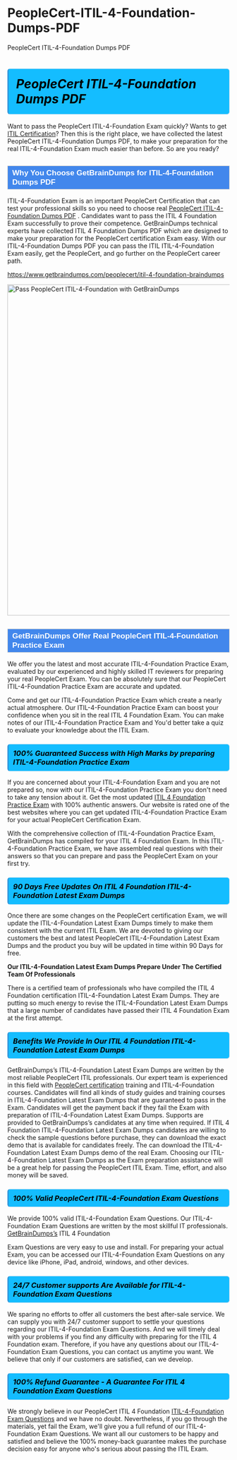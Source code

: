 # PeopleCert-ITIL-4-Foundation-Dumps-PDF
PeopleCert ITIL-4-Foundation Dumps PDF
<h1><strong><span style="display: block; color: #000000; background: #14BDFF; border: 0.5px solid #AED6F1; border-left: 3px solid #3498DB; padding: .6em; border-radius: 6px;">                     <em>PeopleCert ITIL-4-Foundation <span class="exam_variation">Dumps PDF</span> </em>                </span></strong>            </h1>                        <p>Want to pass the PeopleCert ITIL-4-Foundation Exam quickly? Wants to get <a href="https://www.getbraindumps.com/peoplecert/itil-braindumps.html">ITIL Certification</a>?  Then this is the right place, we have collected the             latest PeopleCert ITIL-4-Foundation <span class="exam_variation">Dumps PDF</span>, to make your preparation for the real ITIL-4-Foundation Exam much easier than before. So are you ready?</p>                        <h2 style="background: #4287ec; border: 1px solid #cccccc; padding: 5px 10px;">                <span style="color: #ffffff;">                    <span style="font-size: 11pt;">                        <span style="line-height: normal;">                            <span style="font-family: Calibri,sans-serif;">                                <strong>                                    <span style="font-size: 13.0pt;">Why You Choose GetBrainDumps for ITIL-4-Foundation <span class="exam_variation">Dumps PDF</span></span>                                </strong>                            </span>                        </span>                    </span>                </span>            </h2>                        <p>ITIL-4-Foundation Exam is an important PeopleCert Certification that can test your professional skills so you need to choose real <a href="https://www.getbraindumps.com/peoplecert/itil-4-foundation-braindumps">PeopleCert ITIL-4-Foundation <span class="exam_variation">Dumps PDF</span></a> .             Candidates want to pass the ITIL 4 Foundation Exam successfully to prove their competence. GetBrainDumps technical experts             have collected ITIL 4 Foundation <span class="exam_variation">Dumps PDF</span> which are designed to make your preparation for the PeopleCert certification Exam easy. With our             ITIL-4-Foundation <span class="exam_variation">Dumps PDF</span> you can pass the ITIL ITIL-4-Foundation Exam easily, get the PeopleCert, and go further on the PeopleCert career path.</p>                        <p><a href="https://www.getbraindumps.com/peoplecert/itil-4-foundation-braindumps">https://www.getbraindumps.com/peoplecert/itil-4-foundation-braindumps</a></p>                        <p><a href="https://www.getbraindumps.com/"><img src="https://www.getbraindumps.com/images/get-updated-exam-questions-with-discount-getbraindumps.jpg" class="postImage" alt="Pass PeopleCert ITIL-4-Foundation with GetBrainDumps" width="750"></a></p>                            <h2 style="background: #4287ec; border: 1px solid #cccccc; padding: 5px 10px;">                <span style="color: #ffffff;">                    <span style="font-size: 11pt;">                        <span style="line-height: normal;">                            <span style="font-family: Calibri,sans-serif;">                                <strong>                                    <span style="font-size: 13.0pt;">GetBrainDumps Offer Real PeopleCert ITIL-4-Foundation <span class="exam_variation2">Practice Exam</span></span>                                </strong>                            </span>                        </span>                    </span>                </span>            </h2>                        <p>We offer you the latest and most accurate ITIL-4-Foundation <span class="exam_variation2">Practice Exam</span>, evaluated by our experienced and highly skilled IT reviewers for preparing your             real PeopleCert Exam. You can be absolutely sure that our PeopleCert ITIL-4-Foundation <span class="exam_variation2">Practice Exam</span> are accurate and updated.</p>                        <p>Come and get our ITIL-4-Foundation <span class="exam_variation2">Practice Exam</span> which create a nearly actual atmosphere. Our ITIL-4-Foundation <span class="exam_variation2">Practice Exam</span> can boost your confidence when you sit             in the real ITIL 4 Foundation Exam. You can make notes of our ITIL-4-Foundation <span class="exam_variation2">Practice Exam</span> and You'd better take a quiz to evaluate             your knowledge about the ITIL Exam.</p>                        <h3>                <strong>                    <span style="display: block; color: #000000; background: #14BDFF; border: 0.5px solid #AED6F1; border-left: 3px solid #3498DB; padding: .6em; border-radius: 6px;">                        <em>100% Guaranteed Success with High Marks by preparing ITIL-4-Foundation <span class="exam_variation2">Practice Exam</span></em>                    </span>                </strong>            </h3>                        <p>If you are concerned about your ITIL-4-Foundation Exam and you are not prepared so, now with our ITIL-4-Foundation <span class="exam_variation2">Practice Exam</span> you don't need to take any tension about it.            Get the most updated <a href="https://www.getbraindumps.com/peoplecert/itil-4-foundation-braindumps">ITIL 4 Foundation <span class="exam_variation2">Practice Exam</span></a> with 100% authentic answers. Our website is rated one of the best websites where you can             get updated ITIL-4-Foundation <span class="exam_variation2">Practice Exam</span> for your actual PeopleCert Certification Exam.</p>                        <p>With the comprehensive collection of ITIL-4-Foundation <span class="exam_variation2">Practice Exam</span>, GetBrainDumps has compiled for your ITIL 4 Foundation Exam. In this ITIL-4-Foundation <span class="exam_variation2">Practice Exam</span>,             we have assembled real questions with their answers so that you can prepare and pass the PeopleCert Exam on your first try.</p>                        <h3>                <strong>                    <span style="display: block; color: #000000; background: #14BDFF; border: 0.5px solid #AED6F1; border-left: 3px solid #3498DB; padding: .6em; border-radius: 6px;">                        <em>90 Days Free Updates On ITIL 4 Foundation ITIL-4-Foundation <span class="exam_variation3">Latest Exam Dumps</span></em>                    </span>                </strong>            </h3>                        <p>Once there are some changes on the PeopleCert certification Exam, we will update the ITIL-4-Foundation <span class="exam_variation3">Latest Exam Dumps</span> timely to make them consistent with the current             ITIL Exam. We are devoted to giving our customers the best and latest PeopleCert ITIL-4-Foundation <span class="exam_variation3">Latest Exam Dumps</span> and the product you buy             will be updated in time within 90 Days for free.</p>                        <p><strong>Our ITIL-4-Foundation <span class="exam_variation3">Latest Exam Dumps</span> Prepare Under The Certified Team Of Professionals</strong></p>                        <p>There is a certified team of professionals who have compiled the ITIL 4 Foundation certification             ITIL-4-Foundation <span class="exam_variation3">Latest Exam Dumps</span>. They are putting so much energy to revise the ITIL-4-Foundation <span class="exam_variation3">Latest Exam Dumps</span> that a large number of candidates have passed             their ITIL 4 Foundation Exam  at the first attempt.</p>                        <h3>                <strong>                    <span style="display: block; color: #000000; background: #14BDFF; border: 0.5px solid #AED6F1; border-left: 3px solid #3498DB; padding: .6em; border-radius: 6px;">                        <em>Benefits We Provide In Our ITIL 4 Foundation ITIL-4-Foundation <span class="exam_variation3">Latest Exam Dumps</span></em>                    </span>                </strong>            </h3>                        <p>GetBrainDumps’s ITIL-4-Foundation <span class="exam_variation3">Latest Exam Dumps</span> are written by the most reliable PeopleCert ITIL professionals. Our expert team is experienced in             this field with <a href="https://www.getbraindumps.com/peoplecert-braindumps.html">PeopleCert certification</a> training and ITIL-4-Foundation courses. Candidates will find all kinds of study guides and training courses in             ITIL-4-Foundation <span class="exam_variation3">Latest Exam Dumps</span> that are guaranteed to pass in the Exam. Candidates will get the payment back if they fail the Exam with preparation of             ITIL-4-Foundation <span class="exam_variation3">Latest Exam Dumps</span>. Supports are provided to GetBrainDumps’s candidates at any time when required. If ITIL 4 Foundation             ITIL-4-Foundation <span class="exam_variation3">Latest Exam Dumps</span> candidates are willing to check the sample questions before purchase, they can download the exact demo that is available             for candidates freely. The can download the ITIL-4-Foundation <span class="exam_variation3">Latest Exam Dumps</span> demo of the real Exam. Choosing our ITIL-4-Foundation <span class="exam_variation3">Latest Exam Dumps</span> as the Exam preparation             assistance will be a great help for passing the PeopleCert ITIL Exam. Time, effort, and also money will be saved.</p>                        <h3>                <strong>                    <span style="display: block; color: #000000; background: #14BDFF; border: 0.5px solid #AED6F1; border-left: 3px solid #3498DB; padding: .6em; border-radius: 6px;">                        <em>100% Valid PeopleCert ITIL-4-Foundation <span class="exam_variation4">Exam Questions</span></em>                    </span>                </strong>            </h3>                        <p>We provide 100% valid ITIL-4-Foundation <span class="exam_variation4">Exam Questions</span>. Our ITIL-4-Foundation <span class="exam_variation4">Exam Questions</span> are written by the most skillful IT professionals. <a href="https://www.getbraindumps.com/">GetBrainDumps’s</a> ITIL 4 Foundation</p>            <p> <span class="exam_variation4">Exam Questions</span> are very easy to use and install. For preparing your actual Exam, you can be accessed our ITIL-4-Foundation <span class="exam_variation4">Exam Questions</span> on any device like iPhone, iPad, android, windows, and other devices.</p>                        <h3>                <strong>                    <span style="display: block; color: #000000; background: #14BDFF; border: 0.5px solid #AED6F1; border-left: 3px solid #3498DB; padding: .6em; border-radius: 6px;">                        <em>24/7 Customer supports Are Available for ITIL-4-Foundation <span class="exam_variation4">Exam Questions</span></em>                    </span>                </strong>            </h3>                        <p>We sparing no efforts to offer all customers the best after-sale service. We can supply you with 24/7 customer support to settle your             questions regarding our ITIL-4-Foundation <span class="exam_variation4">Exam Questions</span>. And we will timely deal with your problems if you find any difficulty with preparing for the             ITIL 4 Foundation exam. Therefore, if you have any questions about our ITIL-4-Foundation <span class="exam_variation4">Exam Questions</span>, you can contact us             anytime you want. We believe that only if our customers are satisfied, can we develop.</p>                        <h3>                <strong>                    <span style="display: block; color: #000000; background: #14BDFF; border: 0.5px solid #AED6F1; border-left: 3px solid #3498DB; padding: .6em; border-radius: 6px;">                        <em>100% Refund Guarantee - A Guarantee For ITIL 4 Foundation <span class="exam_variation4">Exam Questions</span></em>                    </span>                </strong>            </h3>                        <p>We strongly believe in our PeopleCert ITIL 4 Foundation <a href="https://www.getbraindumps.com/peoplecert/itil-4-foundation-braindumps">ITIL-4-Foundation <span class="exam_variation4">Exam Questions</span></a> and we have no doubt. Nevertheless, if you go through             the materials, yet fail the Exam, we'll give you a full refund of our ITIL-4-Foundation <span class="exam_variation4">Exam Questions</span>. We want all our customers to be happy and satisfied and             believe the 100% money-back guarantee makes the purchase decision easy for anyone who's serious about passing the ITIL Exam.</p>                    
